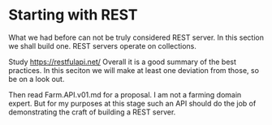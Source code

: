 # Starting with REST

What we had before can not be truly considered REST server.  In this section we
shall build one. REST servers operate on collections.

Study https://restfulapi.net/  Overall it is a good summary of the best
practices.  In this seciton we will make at least one deviation from those, so
be on a look out.

Then read Farm.API.v01.md for a proposal.  I am not a farming domain expert. But
for my purposes at this stage such an API should do the job of demonstrating the
craft of building a REST server.

